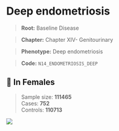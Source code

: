 # Deep endometriosis

> **Root:** Baseline Disease  

> **Chapter:** Chapter XIV- Genitourinary  

> **Phenotype:** Deep endometriosis  

> **Code:** `N14_ENDOMETRIOSIS_DEEP`

## 👩 In Females  
> Sample size: **111465**  
> Cases: **752**  
> Controls: **110713**
<img src="/Disease/Figures/ALL/Baseline/N14_ENDOMETRIOSIS_DEEP.png"/>
<CsvTable src="/Disease_Data/ALL/Baseline/LG_N14_ENDOMETRIOSIS_DEEP.csv" label="🔍 View full results" />
